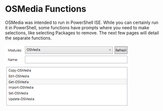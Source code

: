 # OSMedia Functions

OSMedia was intended to run in PowerShell ISE.  While you can certainly run it in PowerShell, some functions have prompts where you need to make selections, like selecting Packages to remove.  The next few pages will detail the separate functions.

![](/assets/2018-06-22_13-03-40.png)

